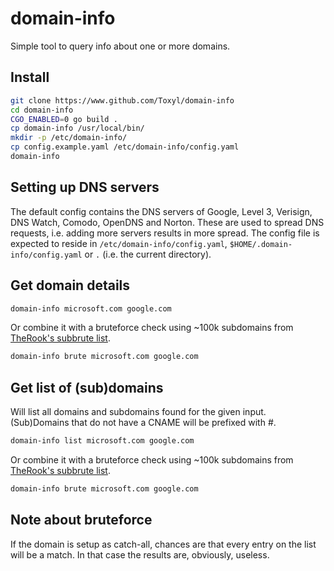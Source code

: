 # domain-info
Simple tool to query info about one or more domains.

## Install
```bash
git clone https://www.github.com/Toxyl/domain-info
cd domain-info
CGO_ENABLED=0 go build .
cp domain-info /usr/local/bin/
mkdir -p /etc/domain-info/
cp config.example.yaml /etc/domain-info/config.yaml
domain-info
```

## Setting up DNS servers
The default config contains the DNS servers of Google, Level 3, Verisign, DNS Watch, Comodo, OpenDNS and Norton. These are used to spread DNS requests, i.e. adding more servers results in more spread. The config file is expected to reside in `/etc/domain-info/config.yaml`, `$HOME/.domain-info/config.yaml` or `.` (i.e. the current directory). 

## Get domain details
```bash
domain-info microsoft.com google.com
```

Or combine it with a bruteforce check using ~100k subdomains from [TheRook's subbrute list](https://github.com/TheRook/subbrute).
```bash
domain-info brute microsoft.com google.com
```

## Get list of (sub)domains
Will list all domains and subdomains found for the given input. (Sub)Domains that do not have a CNAME will be prefixed with #.
```bash
domain-info list microsoft.com google.com
```

Or combine it with a bruteforce check using ~100k subdomains from [TheRook's subbrute list](https://github.com/TheRook/subbrute).
```bash
domain-info brute microsoft.com google.com
```

## Note about bruteforce
If the domain is setup as catch-all, chances are that every entry on the list will be a match. In that case the results are, obviously, useless.